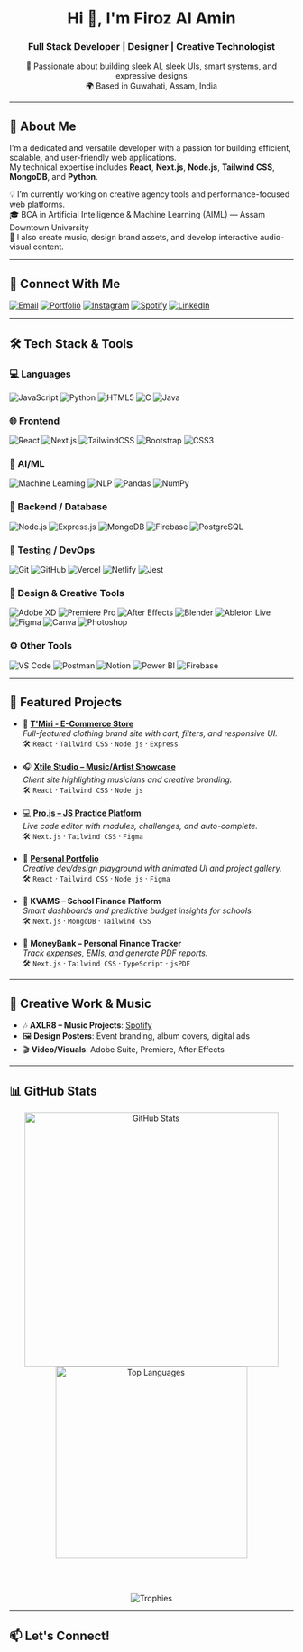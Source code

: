 <h1 align="center">Hi 👋, I'm Firoz Al Amin</h1>
<h3 align="center">Full Stack Developer | Designer | Creative Technologist</h3>

<p align="center">
  🎨 Passionate about building sleek AI, sleek UIs, smart systems, and expressive designs  
  <br />
  🌍 Based in Guwahati, Assam, India
</p>

---

## 🧠 About Me

I'm a dedicated and versatile developer with a passion for building efficient, scalable, and user-friendly web applications.  
My technical expertise includes **React**, **Next.js**, **Node.js**, **Tailwind CSS**, **MongoDB**, and **Python**.

💡 I’m currently working on creative agency tools and performance-focused web platforms.  
🎓 BCA in Artificial Intelligence & Machine Learning (AIML) — Assam Downtown University  
📢 I also create music, design brand assets, and develop interactive audio-visual content.

---

## 🔗 Connect With Me

[![Email](https://img.shields.io/badge/Email-firoz@xtilestudio.com-blue)](mailto:firoz@xtilestudio.com)
[![Portfolio](https://img.shields.io/badge/Portfolio-imfro.vercel.app-black)](https://imfro.vercel.app)
[![Instagram](https://img.shields.io/badge/Instagram-AXLR8-red?logo=instagram)](https://instagram.com/sexyaxey)
[![Spotify](https://img.shields.io/badge/Spotify-AXLR8-green?logo=spotify)](https://open.spotify.com/artist/1PYXRYzhdzuunoa3plSsWJ)
[![LinkedIn](https://img.shields.io/badge/LinkedIn-FirozAlAmin-0A66C2?logo=linkedin&logoColor=white)](https://www.linkedin.com/in/firozalamin/)

---

## 🛠️ Tech Stack & Tools

### 💻 Languages

![JavaScript](https://img.shields.io/badge/JavaScript-F7DF1E?style=flat-square&logo=javascript&logoColor=black)
![Python](https://img.shields.io/badge/Python-3776AB?style=flat-square&logo=python&logoColor=white)
![HTML5](https://img.shields.io/badge/HTML5-E34F26?style=flat-square&logo=html5&logoColor=white)
![C](https://img.shields.io/badge/C-00599C?style=flat-square&logo=c&logoColor=white)
![Java](https://img.shields.io/badge/Java-007396?style=flat-square&logo=java&logoColor=white)

### 🌐 Frontend

![React](https://img.shields.io/badge/React-20232A?style=flat-square&logo=react&logoColor=61DAFB)
![Next.js](https://img.shields.io/badge/Next.js-000000?style=flat-square&logo=nextdotjs&logoColor=white)
![TailwindCSS](https://img.shields.io/badge/TailwindCSS-38BDF8?style=flat-square&logo=tailwind-css&logoColor=white)
![Bootstrap](https://img.shields.io/badge/Bootstrap-7952B3?style=flat-square&logo=bootstrap&logoColor=white)
![CSS3](https://img.shields.io/badge/CSS3-1572B6?style=flat-square&logo=css3&logoColor=white)

### 🧠 AI/ML

![Machine Learning](https://img.shields.io/badge/Machine%20Learning-F7931E?style=flat-square&logo=scikit-learn&logoColor=white)
![NLP](https://img.shields.io/badge/NLP-09A3D5?style=flat-square&logo=spacy&logoColor=white)
![Pandas](https://img.shields.io/badge/Pandas-150458?style=flat-square&logo=pandas&logoColor=white)
![NumPy](https://img.shields.io/badge/NumPy-013243?style=flat-square&logo=numpy&logoColor=white)

### 🧰 Backend / Database

![Node.js](https://img.shields.io/badge/Node.js-339933?style=flat-square&logo=node.js&logoColor=white)
![Express.js](https://img.shields.io/badge/Express.js-404D59?style=flat-square&logo=express&logoColor=white)
![MongoDB](https://img.shields.io/badge/MongoDB-47A248?style=flat-square&logo=mongodb&logoColor=white)
![Firebase](https://img.shields.io/badge/Firebase-FFCA28?style=flat-square&logo=firebase&logoColor=black)
![PostgreSQL](https://img.shields.io/badge/PostgreSQL-336791?style=flat-square&logo=postgresql&logoColor=white)

### 🧪 Testing / DevOps

![Git](https://img.shields.io/badge/Git-F05032?style=flat-square&logo=git&logoColor=white)
![GitHub](https://img.shields.io/badge/GitHub-181717?style=flat-square&logo=github&logoColor=white)
![Vercel](https://img.shields.io/badge/Vercel-000000?style=flat-square&logo=vercel&logoColor=white)
![Netlify](https://img.shields.io/badge/Netlify-00C7B7?style=flat-square&logo=netlify&logoColor=white)
![Jest](https://img.shields.io/badge/Jest-C21325?style=flat-square&logo=jest&logoColor=white)

### 🎨 Design & Creative Tools

![Adobe XD](https://img.shields.io/badge/Adobe_XD-FF61F6?style=flat-square&logo=adobe-xd&logoColor=white)
![Premiere Pro](https://img.shields.io/badge/Premiere_Pro-9999FF?style=flat-square&logo=adobe-premiere-pro&logoColor=white)
![After Effects](https://img.shields.io/badge/After_Effects-9999FF?style=flat-square&logo=adobe-after-effects&logoColor=white)
![Blender](https://img.shields.io/badge/Blender-F5792A?style=flat-square&logo=blender&logoColor=white)
![Ableton Live](https://img.shields.io/badge/Ableton-000000?style=flat-square&logo=ableton&logoColor=white)
![Figma](https://img.shields.io/badge/Figma-F24E1E?style=flat-square&logo=figma&logoColor=white)
![Canva](https://img.shields.io/badge/Canva-00C4CC?style=flat-square&logo=can)
![Photoshop](https://img.shields.io/badge/Photoshop-31A8FF?style=flat-square&logo=adobe-photoshop)

### ⚙️ Other Tools

![VS Code](https://img.shields.io/badge/VS_Code-007ACC?style=flat-square&logo=visual-studio-code&logoColor=white)
![Postman](https://img.shields.io/badge/Postman-FF6C37?style=flat-square&logo=postman&logoColor=white)
![Notion](https://img.shields.io/badge/Notion-000000?style=flat-square&logo=notion&logoColor=white)
![Power BI](https://img.shields.io/badge/Power_BI-FFCA28?style=flat-square&logo=firebase&logoColor=white)
![Firebase](https://img.shields.io/badge/Firebase-FFCA28?style=flat-square&logo=firebase&logoColor=white)

---

## 🚀 Featured Projects

<ul>
  <li>
    🎽 <strong><a href="https://tmiri.vercel.app" target="_blank">T'Miri - E-Commerce Store</a></strong><br>
    <em>Full-featured clothing brand site with cart, filters, and responsive UI.</em><br>
    🛠️ <code>React</code> · <code>Tailwind CSS</code> · <code>Node.js</code> · <code>Express</code>
  </li>
  <br />
  <li>
    🎧 <strong><a href="https://xtilestudio.com/" target="_blank">Xtile Studio – Music/Artist Showcase</a></strong><br>
    <em>Client site highlighting musicians and creative branding.</em><br>
    🛠️ <code>React</code> · <code>Tailwind CSS</code> · <code>Node.js</code>
  </li>
  <br />
  <li>
    💻 <strong><a href="https://projs-five.vercel.app/" target="_blank">Pro.js – JS Practice Platform</a></strong><br>
    <em>Live code editor with modules, challenges, and auto-complete.</em><br>
    🛠️ <code>Next.js</code> · <code>Tailwind CSS</code> · <code>Figma</code>
  </li>
  <br />
  <li>
    💼 <strong><a href="https://imfro.vercel.app" target="_blank">Personal Portfolio</a></strong><br>
    <em>Creative dev/design playground with animated UI and project gallery.</em><br>
    🛠️ <code>React</code> · <code>Tailwind CSS</code> · <code>Node.js</code> · <code>Figma</code>
  </li>
  <br />
  <li>
    🏫 <strong>KVAMS – School Finance Platform</strong><br>
    <em>Smart dashboards and predictive budget insights for schools.</em><br>
    🛠️ <code>Next.js</code> · <code>MongoDB</code> · <code>Tailwind CSS</code>
  </li>
  <br />
  <li>
    💸 <strong>MoneyBank – Personal Finance Tracker</strong><br>
    <em>Track expenses, EMIs, and generate PDF reports.</em><br>
    🛠️ <code>Next.js</code> · <code>Tailwind CSS</code> · <code>TypeScript</code> · <code>jsPDF</code>
  </li>
</ul>

---

## 🎨 Creative Work & Music

- 🎶 **AXLR8 – Music Projects**: [Spotify](https://open.spotify.com/artist/1PYXRYzhdzuunoa3plSsWJ)
- 🖼️ **Design Posters**: Event branding, album covers, digital ads
- 🎬 **Video/Visuals**: Adobe Suite, Premiere, After Effects

---

## 📊 GitHub Stats

<div align="center">

  <img src="https://github-readme-stats.vercel.app/api?username=imfirozalamin&show_icons=true&theme=radical&hide_border=true&border_radius=12&card_width=450" alt="GitHub Stats" width="450"/>

  <img src="https://github-readme-stats.vercel.app/api/top-langs/?username=imfirozalamin&layout=compact&theme=radical&hide_border=true&border_radius=12&langs_count=6&card_width=320" alt="Top Languages" width="340"/>

<br /><br />

  <img src="https://github-profile-trophy.vercel.app/?username=imfirozalamin&theme=radical&margin-w=15&margin-h=15&no-frame=true&title=Stars,Followers,Commits,Repositories,PullRequest,Issues" alt="Trophies"/>

</div>

---

## 📫 Let's Connect!
